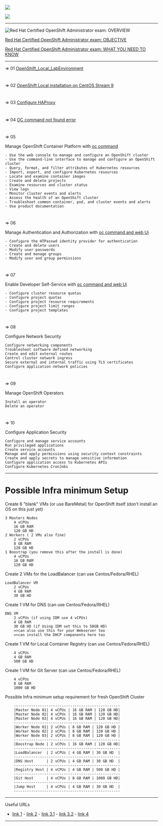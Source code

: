 
![](https://img.shields.io/badge/OpenShift-platform-red?logo=RedHatOpenShift&style=flat)

![](https://img.shields.io/badge/RedHatOpenShiftAdministration-EX280K-red)

---

![Red Hat Certified OpenShift Administrator exam: OVERVIEW](https://www.redhat.com/en/services/training/red-hat-certified-openshift-administrator-exam?section=overview)

[Red Hat Certified OpenShift Administrator exam: OBJECTIVE](https://www.redhat.com/en/services/training/red-hat-certified-openshift-administrator-exam?section=objectives)

[Red Hat Certified OpenShift Administrator exam: WHAT YOU NEED TO KNOW](https://www.redhat.com/en/services/training/red-hat-certified-openshift-administrator-exam?section=what-you-need-to-know)

---
=> 01 [OpenShift_Local_LabEnvironment](https://github.com/Adrianhein/My_ex280_preparation/blob/main/OpenShift_Local_LabEnv_0.2.pdf)
#
=> 02 [OpenShift Local installation on CentOS Stream 9](https://github.com/Adrianhein/My_ex280_preparation/blob/main/OpenShift%20Local%20installation%20on%20CentOS%20Stream%209.pdf)
#
=> 03 [Configure HAProxy](https://github.com/Adrianhein/My_ex280_preparation/blob/main/haproxy%20configuring)
#
=> 04 [OC command not found error](https://github.com/Adrianhein/My_ex280_preparation/blob/main/If%20oc%20command%20not%20found)
#
=> 05 

Manage OpenShift Container Platform with [oc command](https://github.com/Adrianhein/My_ex280_preparation/blob/main/OC_Command_Usage.md)

    - Use the web console to manage and configure an OpenShift cluster
    - Use the command-line interface to manage and configure an OpenShift cluster
    - Query, format, and filter attributes of Kubernetes resources
    - Import, export, and configure Kubernetes resources
    - Locate and examine container images
    - Create and delete projects
    - Examine resources and cluster status
    - View logs
    - Monitor cluster events and alerts
    - Assess the health of an OpenShift cluster
    - Troubleshoot common container, pod, and cluster events and alerts
    - Use product documentation
#
=> 06 

Manage Authentication and Authorization with [oc command and web Ui](https://github.com/Adrianhein/My_ex280_preparation/blob/main/Manage%20Authentication%20and%20Authorization.md)

    - Configure the HTPasswd identity provider for authentication
    - Create and delete users
    - Modify user passwords
    - Create and manage groups
    - Modify user and group permissions

#
=> 07 

Enable Developer Self-Service with [oc command and web Ui](https://github.com/Adrianhein/My_ex280_preparation/blob/main/Enable%20Developer%20Self-Service.md)

    - Configure cluster resource quotas
    - Configure project quotas
    - Configure project resource requirements
    - Configure project limit ranges
    - Configure project templates
#

=> 08 []()

Configure Network Security

    Configure networking components
    Troubleshoot software defined networking
    Create and edit external routes
    Control cluster network ingress
    Secure external and internal traffic using TLS certificates
    Configure application network policies
#

=> 09 []()

Manage OpenShift Operators

    Install an operator
    Delete an operator

#

=> 10 []()

Configure Application Security

    Configure and manage service accounts
    Run privileged applications
    Create service accounts
    Manage and apply permissions using security context constraints
    Create and apply secrets to manage sensitive information
    Configure application access to Kubernetes APIs
    Configure Kubernetes CronJobs

---

#  Possible Infra minimum Setup

Create 6 "blank" VMs (or use BareMetal) for OpenShift itself (don't install an OS on this just yet)

    3 Masters Nodes
        4 vCPUs
        16 GB RAM
        120 GB HD
    2 Workers ( 2 VMs also fine)
        2 vCPUs
        8 GB RAM
        120 GB HD
    1 Boostrap (you remove this after the install is done)
        4 vCPUs
        16 GB RAM
        120 GB HD


Create 2 VMs for the LoadBalancer (can use Centos/Fedora/RHEL)

    LoadBalancer VM
        2 vCPUs
        4 GB RAM
        30 GB HD

Create 1 VM for DNS (can use Centos/Fedora/RHEL)

    DNS VM
        2 vCPUs (if using IDM use 4 vCPUs)
        4 GB RAM
        30 GB HD (if Using IDM set this to 50GB HD)
        =>can also use this for your Webserver too
        =>can install the DHCP components here too

Create 1 VM for Local Container Registry (can use Centos/Fedora/RHEL)

        4 vCPUs
        4 GB RAM
        500 GB HD

Create 1 VM for Git Server (can use Centos/Fedora/RHEL)

        4 vCPUs
        8 GB RAM
        1000 GB HD

Possible Infra minimum setup requirement for fresh OpenShift Cluster

        -------------------------------------------------
        |Master Node 01| 4 vCPUs | 16 GB RAM | 120 GB HD|
        |Master Node 02| 4 vCPUs | 16 GB RAM | 120 GB HD|
        |Master Node 03| 4 vCPUs | 16 GB RAM | 120 GB HD|
        -------------------------------------------------
        |Worker Node 01| 2 vCPUs | 8 GB RAM | 120 GB HD |
        |Worker Node 02| 2 vCPUs | 8 GB RAM | 120 GB HD |
        |Worker Node 03| 2 vCPUs | 8 GB RAM | 120 GB HD |
        -------------------------------------------------
        |Boostrap Node | 2 vCPUs | 16 GB RAM | 120 GB HD|
        -------------------------------------------------
        |LoadBalancer  | 2 vCPUs | 4 GB RAM | 30 GB HD  |
        -------------------------------------------------
        |DNS Host      | 2 vCPUs | 4 GB RAM | 30 GB HD  |
        -------------------------------------------------
        |Registry Host | 4 vCPUs | 4 GB RAM | 500 GB HD |
        -------------------------------------------------
        |Git Host      | 4 vCPUs | 8 GB RAM | 1000 GB HD|
        -------------------------------------------------
        |Jump Host     | 4 vCPUs | 4 GB RAM | 30 GB HD  |
        -------------------------------------------------


--------------------------------------------------------------------------------------------------
Useful URLs      
- [link 1](https://github.com/mgonzalezo/RedHat_ex280) - [link 2](https://www.udemy.com/course/openshift-administration/?couponCode=KEEPLEARNING) - [link 3.1](https://www.youtube.com/watch?v=250cIQ9hY64&list=PLnFCwVWiQz4nE1Y4UPRzJdN9DReAoobMn) - [link 3.2](https://www.youtube.com/watch?v=V69I-M1AXs4&list=PLnFCwVWiQz4kuAEO3lgGiSkjJtEZSAEtd) - [link 4](https://github.com/christianh814/openshift-toolbox/tree/master)
--------------------------------------------------------------------------------------------------









